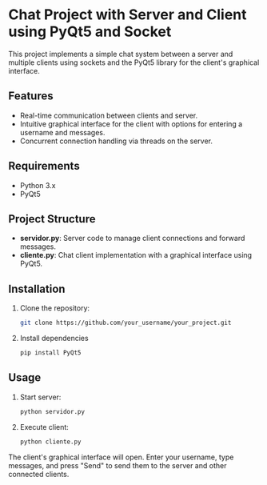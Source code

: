 # Chat Project with Server and Client using PyQt5 and Socket

This project implements a simple chat system between a server and multiple clients using sockets and the PyQt5 library for the client's graphical interface.

## Features

- Real-time communication between clients and server.
- Intuitive graphical interface for the client with options for entering a username and messages.
- Concurrent connection handling via threads on the server.

## Requirements

- Python 3.x
- PyQt5

## Project Structure

- **servidor.py**: Server code to manage client connections and forward messages.
- **cliente.py**: Chat client implementation with a graphical interface using PyQt5.

## Installation

1. Clone the repository:

   ```bash
   git clone https://github.com/your_username/your_project.git

2. Install dependencies
   ```bash
   pip install PyQt5

## Usage

1. Start server:
   ```bash
   python servidor.py
   
2. Execute client:
      ```bash
   python cliente.py
      
The client's graphical interface will open. Enter your username, type messages, and press "Send" to send them to the server and other connected clients.

